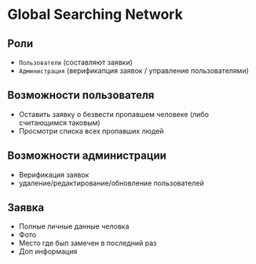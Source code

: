 # Global Searching Network

## Роли 

- `Пользователи` (составляют заявки)
- `Администрация` (верификапция заявок / управление пользователями)

## Возможности пользователя
 - Оставить заявку о безвести пропавшем человеке (либо считающимся таковым)
 - Просмотри списка всех пропавших людей

## Возможности администрации
 - Верификация заявок
 - удаление/редактирование/обновление пользователей

## Заявка
 - Полные личные данные человка
 - Фото
 - Место где был замечен в последний раз
 - Доп информация
 
